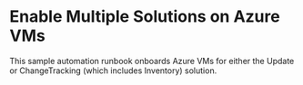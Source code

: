 # Enable Multiple Solutions on Azure VMs

This sample automation runbook onboards Azure VMs for either the Update or ChangeTracking (which includes Inventory) solution.
